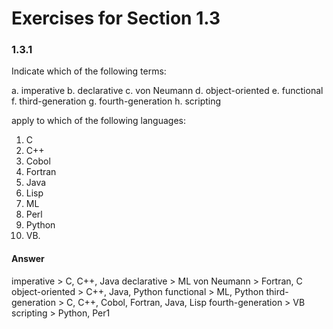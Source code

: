 # Exercises for Section 1.3

### 1.3.1

Indicate which of the following terms:

a. imperative
b. declarative
c. von Neumann
d. object-oriented
e. functional
f. third-generation
g. fourth-generation
h. scripting

apply to which of the following languages:

1. C
2. C++
3. Cobol
4. Fortran
5. Java
6. Lisp
7. ML
8. Perl
9. Python
10. VB.

#### Answer

imperative > C, C++, Java
declarative > ML
von Neumann > Fortran, C
object-oriented > C++, Java, Python
functional >  ML, Python
third-generation > C, C++, Cobol, Fortran, Java, Lisp
fourth-generation > VB
scripting > Python, Per1
